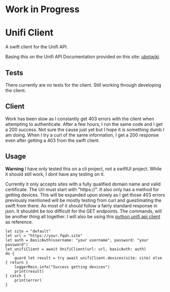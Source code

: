 # Work in Progress
# Unifi Client

A swift client for the Unifi API.
                    
Basing this on the Unifi API Documentation provided on this site: [ubntwiki](https://ubntwiki.com/products/software/unifi-controller/api)

## Tests
There currently are no tests for the client. Still working through developing the client.

## Client
Work has been slow as I constantly get 403 errors with the client when attempting to authenticate.
After a few hours, I run the same code and I get a 200 success. Not sure the cause just yet but I hope it is something dumb I am doing. 
When I try a curl of the same information, I get a 200 response even after getting a 403 from the swift client.  

## Usage
**Warning** I have only tested this on a cli project, not a swiftUI project. While it should still work, I dont have any testing on it.  

Currently it only accepts sites with a fully qualified domain name and valid certificate. The Url must start with "https://".
It also only has a method for getting devices. This will be expanded upon slowly as I get those 403 errors previously mentioned will be mostly testing from curl and guestimating the swift from there. As most of it should follow a fairly standard response in json. It shouldnt be too difficult for the GET endpoints. The commands, will be another thing all together. I will also be using this [python unifi api client](https://github.com/nickovs/unificontrol) as reference. 

```
let site = "default"
let url = "https://your.fqdn.site"
let auth = BasicAuth(username: "your username", password: "your password")
let unifiClient = await UnifiClient(url: url, basicAuth: auth)
do {
    guard let result = try await unifiClient.devices(site: site) else { return }
    loggerMain.info("Success getting devices")
    print(result)
} catch {
    print(error)
}
```
